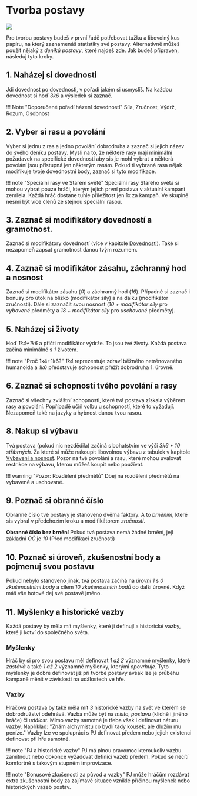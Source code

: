 # Tvorba postavy

<img src="/assets/char_create.webp" style="zoom:100%;" />

Pro tvorbu postavy budeš v první řadě potřebovat tužku a libovolný kus papíru, na který zaznamenáš statistiky své postavy. Alternativně můžeš použít nějaký z *deníků postavy*, které najdeš [zde](https://www.tkds.cz/). Jak budeš připraven, následuj tyto kroky.

## 1. Naházej si dovednosti

Jdi dovednost po dovednosti, v pořadí jakém si usmyslíš. Na každou dovednost si hoď *3k6* a výsledek si zaznač.

!!! Note "Doporučené pořadí házení dovedností"
    Síla, Zručnost, Výdrž, Rozum, Osobnost

## 2. Vyber si rasu a povolání

Vyber si jednu z ras a jedno povolání dobrodruha a zaznač si jejich název do svého deníku postavy. Mysli na to, že některé rasy mají minimální požadavek na specifické dovednosti aby sis je mohl vybrat a některá povolání jsou přístupná jen některým rasám. Pokud ti vybraná rasa nějak modifikuje tvoje dovednostní body, zaznač si tyto modifikace.

!!! note "Speciální rasy ve Starém světě"
    Speciální rasy Starého světa si mohou vybrat pouze hráči, kterým jejich první postava v aktuální kampani zemřela. Každá hráč dostane tuhle příležitost jen 1x za kampaň. Ve skupině nesmí být více členů ze stejnou speciální rasou.

## 3. Zaznač si modifikátory dovedností a gramotnost.

Zaznač si modifikátory dovedností (více v kapitole [Dovednosti](Dovednosti.md)). Také si nezapomeň zapsat gramotnost danou tvým rozumem.

## 4. Zaznač si modifikátor zásahu, záchranný hod a nosnost

Zaznač si modifikátor zásahu (*0*) a záchranný hod (*16*). Případně si zaznač i bonusy pro útok na blízko (modifikátor síly) a na dálku (modifikátor zručnosti). Dále si zaznačit svou nosnost (*10 + modifikátor síly* pro *vybavené* předměty a *18 + modifikátor síly* pro *uschované* předměty).

## 5. Naházej si životy

Hoď *1k4+1k6* a přičti modifikátor výdrže. To jsou tvé životy. Každá postava začíná minimálně s *1* životem.

!!! note "Proč 1k4+1k6?"
    *1k4* reprezentuje zdraví běžného netrénovaného humanoida a *1k6* představuje schopnost přežít dobrodruha 1. úrovně.

## 6. Zaznač si schopnosti tvého povolání a rasy

Zaznač si všechny zvláštní schopnosti, které tvá postava získala výběrem rasy a povolání. Popřípadě učiň volbu u schopností, které to vyžadují. Nezapomeň také na jazyky a hybnost danou tvou rasou.

## 8. Nakup si výbavu

Tvá postava (pokud nic nezdědila) začíná s bohatstvím ve výši *3k6 * 10 stříbrných*. Za které si může nakoupit libovolnou výbavu z tabulek v kapitole [Vybavení a nosnost](/Gear/#vybaveni-a-nosnost). Pozor na tvé povolání a rasu, které mohou uvalovat restrikce na výbavu, kterou můžeš koupit nebo používat.

!!! warning "Pozor: Rozdělení předmětů"
	Dbej na rozdělení předmětů na vybavené a uschované.

## 9. Poznač si obranné číslo

Obranné číslo tvé postavy je stanoveno dvěma faktory. A to *brněním*, které sis vybral v předchozím kroku a modifikátorem *zručnosti*.

**Obranné číslo bez brnění**
Pokud tvá postava nemá žádné brnění, její základní *OČ* je *10* (Před modifikací zručností)

## 10. Poznač si úroveň, zkušenostní body a pojmenuj svou postavu

Pokud nebylo stanoveno jinak, tvá postava začíná na *úrovni 1* s *0 zkušenostními body* a cílem *10 zkušenostních bodů* do další úrovně. Když máš vše hotové dej své postavě jméno.

## 11. Myšlenky a historické vazby

Každá postavy by měla mít myšlenky, které ji definují a historické vazby, které ji kotví do společného světa.

### Myšlenky

Hráč by si pro svou postavu měl definovat *1 až 2* významné myšlenky, které *zastává* a také *1 až 2* významné myšlenky, kterými *opovrhuje*. Tyto myšlenky je dobré definovat již při tvorbě postavy avšak lze je průběhu kampaně měnit v závislosti na událostech ve hře. 

### Vazby

Hráčova postava by také měla mít *3* historické vazby na svět ve kterém se dobrodružství odehrává. Vazba může být na *místo*, *postavu* (klidně i jiného hráče) či *událost*. Mimo vazby samotné je třeba však i definovat náturu vazby. Například: "Znám alchymistu co bydlí tady kousek, ale dlužím mu peníze." Vazby lze ve spolupráci s PJ definovat předem nebo jejich existenci definovat při hře samotné.

!!! note "PJ a historické vazby"
    PJ má plnou pravomoc kteroukoliv vazbu zamítnout nebo dokonce vyžadovat definici vazeb předem. Pokud se necítí komfortně s takovým stupněm improvizace.

!!! note "Bonusové zkušenosti za původ a vazby"
    PJ může hráčům rozdávat extra zkušenostní body za zajímavé situace vzniklé příčinou myšlenek nebo historických vazeb postav.
